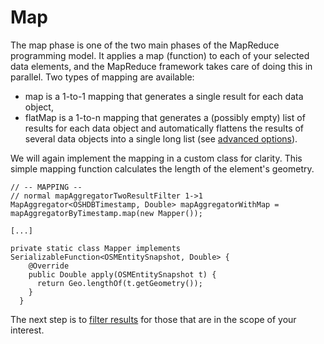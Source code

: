 # Map

The map phase is one of the two main phases of the MapReduce programming
model. It applies a map (function) to each of your selected data elements,
and the MapReduce framework takes care of doing this in parallel. Two types
of mapping are available:

* map is a 1-to-1 mapping that generates a single result for each data object,
* flatMap is a 1-to-n mapping that generates a (possibly empty) list of
  results for each data object and automatically flattens the results of
  several data objects into a single long list
  (see [advanced options](advanced-options.md)).

We will again implement the mapping in a custom class for clarity. This simple
mapping function calculates the length of the element's geometry.

```
// -- MAPPING --
// normal mapAggregatorTwoResultFilter 1->1
MapAggregator<OSHDBTimestamp, Double> mapAggregatorWithMap = mapAggregatorByTimestamp.map(new Mapper());

[...]

private static class Mapper implements SerializableFunction<OSMEntitySnapshot, Double> {
    @Override
    public Double apply(OSMEntitySnapshot t) {
      return Geo.lengthOf(t.getGeometry());
    }
  }
```

The next step is to [filter results](result-filters.md) for those that are in
the scope of your interest.